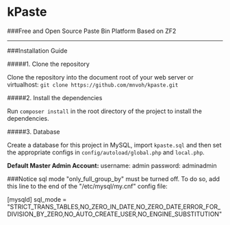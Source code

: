 kPaste 
======
###Free and Open Source Paste Bin Platform Based on ZF2

-----

###Installation Guide

#####1. Clone the repository

Clone the repository into the document root of your web server or virtualhost:
`git clone https://github.com/mnvoh/kpaste.git`


#####2. Install the dependencies

Run `composer install` in the root directory of the project to install the dependencies.


#####3. Database


Create a database for this project in MySQL, import `kpaste.sql` and then
set the appropriate configs in `config/autoload/global.php` and `local.php`.

**Default Master Admin Account:**
username: admin
password: adminadmin


###Notice
sql mode "only_full_group_by" must be turned off. To do so, add this 
line to the end of the "/etc/mysql/my.cnf" config file:

[mysqld]
sql_mode = "STRICT_TRANS_TABLES,NO_ZERO_IN_DATE,NO_ZERO_DATE,ERROR_FOR_DIVISION_BY_ZERO,NO_AUTO_CREATE_USER,NO_ENGINE_SUBSTITUTION"

